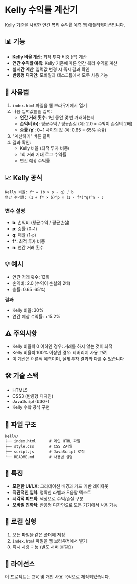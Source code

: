 # Kelly 수익률 계산기

Kelly 기준을 사용한 연간 복리 수익률 예측 웹 애플리케이션입니다.

## 📊 기능

- **Kelly 비율 계산**: 최적 투자 비중 (f*) 계산
- **연간 수익률 예측**: Kelly 기준에 따른 연간 복리 수익률 계산
- **실시간 계산**: 입력값 변경 시 즉시 결과 확인
- **반응형 디자인**: 모바일과 데스크톱에서 모두 사용 가능

## 🚀 사용법

1. `index.html` 파일을 웹 브라우저에서 열기
2. 다음 입력값들을 입력:
   - **연간 거래 횟수**: 1년 동안 몇 번 거래하는지
   - **손익비 (b)**: 평균수익 / 평균손실 (예: 2.0 = 수익이 손실의 2배)
   - **승률 (p)**: 0~1 사이의 값 (예: 0.65 = 65% 승률)
3. "계산하기" 버튼 클릭
4. 결과 확인:
   - Kelly 비율 (최적 투자 비중)
   - 1회 거래 기대 로그 수익률
   - 연간 예상 수익률

## 📈 Kelly 공식

```
Kelly 비율: f* = (b × p - q) / b
연간 수익률: (1 + f* × b)^p × (1 - f*)^q)^n - 1
```

### 변수 설명
- **b**: 손익비 (평균수익 / 평균손실)
- **p**: 승률 (0~1)
- **q**: 패률 (1-p)
- **f***: 최적 투자 비중
- **n**: 연간 거래 횟수

## 💡 예시

- 연간 거래 횟수: 12회
- 손익비: 2.0 (수익이 손실의 2배)
- 승률: 0.65 (65%)

**결과:**
- Kelly 비율: 30%
- 연간 예상 수익률: +15.2%

## ⚠️ 주의사항

- Kelly 비율이 0 이하인 경우: 거래를 하지 않는 것이 최적
- Kelly 비율이 100% 이상인 경우: 레버리지 사용 고려
- 이 계산은 이론적 예측이며, 실제 투자 결과와 다를 수 있습니다

## 🛠️ 기술 스택

- HTML5
- CSS3 (반응형 디자인)
- JavaScript (ES6+)
- Kelly 수학 공식 구현

## 📁 파일 구조

```
kelly/
├── index.html      # 메인 HTML 파일
├── style.css       # CSS 스타일
├── script.js       # JavaScript 로직
└── README.md       # 사용법 설명
```

## 🎨 특징

- **모던한 UI/UX**: 그라데이션 배경과 카드 기반 레이아웃
- **직관적인 입력**: 명확한 라벨과 도움말 텍스트
- **시각적 피드백**: 색상으로 수익/손실 구분
- **모바일 친화적**: 반응형 디자인으로 모든 기기에서 사용 가능

## 🔧 로컬 실행

1. 모든 파일을 같은 폴더에 저장
2. `index.html` 파일을 웹 브라우저에서 열기
3. 즉시 사용 가능 (별도 서버 불필요)

## 📝 라이선스

이 프로젝트는 교육 및 개인 사용 목적으로 제작되었습니다. 